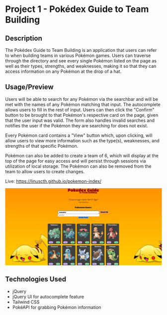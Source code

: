 # Project 1 - Pokédex Guide to Team Building

## Description

The Pokédex Guide to Team Building is an application that users can refer to when building teams in various Pokémon games. Users can traverse through the directory and see every single Pokémon listed on the page as well as their types, strengths, and weaknesses, making it so that they can access information on any Pokémon at the drop of a hat.

## Usage/Preview

Users will be able to search for any Pokémon via the searchbar and will be met with the names of any Pokémon matching that input. The autocomplete allows users to fill in the rest of input. Users can then click the "Confirm" button to be brought to that Pokémon's respective card on the page, given that the user input was valid. The form also handles invalid searches and notifies the user if the Pokémon they are searching for does not exist.

Every Pokémon card contains a "View" button which, upon clicking, will allow users to view more information such as the type(s), weaknesses, and strengths of that specific Pokémon.

Pokémon can also be added to create a team of 6, which will display at the top of the page for easy access and will persist through sessions via utilization of local storage. The Pokémon can also be removed from the team to allow users to create changes.

Live: https://linuscth.github.io/pokemon-index/

![Screenshot of the Pokédex Guide, with a searchbar at the top and various Pokémon cards listed under it](assets/preview.jpg)

## Technologies Used
* jQuery
* jQuery UI for autocomplete feature
* Tailwind CSS
* PokéAPI for grabbing Pokémon information